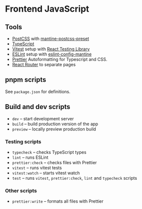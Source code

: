 # Frontend JavaScript

## Tools
- [PostCSS](https://postcss.org/) with [mantine-postcss-preset](https://mantine.dev/styles/postcss-preset)
- [TypeScript](https://www.typescriptlang.org/)
- [Vitest](https://vitest.dev/) setup with [React Testing Library](https://testing-library.com/docs/react-testing-library/intro)
- [ESLint](https://eslint.org/) setup with [eslint-config-mantine](https://github.com/mantinedev/eslint-config-mantine)
- [Prettier](https://prettier.io/) Autoformatting for Typescript and CSS.
- [React Router](https://reactrouter.com/en/main) to separate pages

## pnpm scripts
See `package.json` for definitions.

## Build and dev scripts

- `dev` – start development server
- `build` – build production version of the app
- `preview` – locally preview production build

### Testing scripts

- `typecheck` – checks TypeScript types
- `lint` – runs ESLint
- `prettier:check` – checks files with Prettier
- `vitest` – runs vitest tests
- `vitest:watch` – starts vitest watch
- `test` – runs `vitest`, `prettier:check`, `lint` and `typecheck` scripts

### Other scripts

- `prettier:write` – formats all files with Prettier
